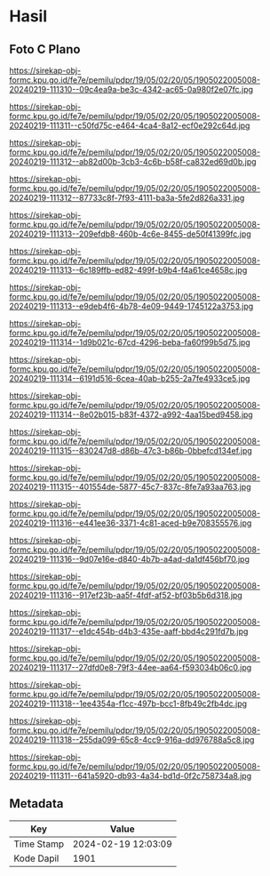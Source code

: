 # Hasil

## Foto C Plano

https://sirekap-obj-formc.kpu.go.id/fe7e/pemilu/pdpr/19/05/02/20/05/1905022005008-20240219-111310--09c4ea9a-be3c-4342-ac65-0a980f2e07fc.jpg

https://sirekap-obj-formc.kpu.go.id/fe7e/pemilu/pdpr/19/05/02/20/05/1905022005008-20240219-111311--c50fd75c-e464-4ca4-8a12-ecf0e292c64d.jpg

https://sirekap-obj-formc.kpu.go.id/fe7e/pemilu/pdpr/19/05/02/20/05/1905022005008-20240219-111312--ab82d00b-3cb3-4c6b-b58f-ca832ed69d0b.jpg

https://sirekap-obj-formc.kpu.go.id/fe7e/pemilu/pdpr/19/05/02/20/05/1905022005008-20240219-111312--87733c8f-7f93-4111-ba3a-5fe2d826a331.jpg

https://sirekap-obj-formc.kpu.go.id/fe7e/pemilu/pdpr/19/05/02/20/05/1905022005008-20240219-111313--209efdb8-460b-4c6e-8455-de50f41399fc.jpg

https://sirekap-obj-formc.kpu.go.id/fe7e/pemilu/pdpr/19/05/02/20/05/1905022005008-20240219-111313--6c189ffb-ed82-499f-b9b4-f4a61ce4658c.jpg

https://sirekap-obj-formc.kpu.go.id/fe7e/pemilu/pdpr/19/05/02/20/05/1905022005008-20240219-111313--e9deb4f6-4b78-4e09-9449-1745122a3753.jpg

https://sirekap-obj-formc.kpu.go.id/fe7e/pemilu/pdpr/19/05/02/20/05/1905022005008-20240219-111314--1d9b021c-67cd-4296-beba-fa60f99b5d75.jpg

https://sirekap-obj-formc.kpu.go.id/fe7e/pemilu/pdpr/19/05/02/20/05/1905022005008-20240219-111314--6191d516-6cea-40ab-b255-2a7fe4933ce5.jpg

https://sirekap-obj-formc.kpu.go.id/fe7e/pemilu/pdpr/19/05/02/20/05/1905022005008-20240219-111314--8e02b015-b83f-4372-a992-4aa15bed9458.jpg

https://sirekap-obj-formc.kpu.go.id/fe7e/pemilu/pdpr/19/05/02/20/05/1905022005008-20240219-111315--830247d8-d86b-47c3-b86b-0bbefcd134ef.jpg

https://sirekap-obj-formc.kpu.go.id/fe7e/pemilu/pdpr/19/05/02/20/05/1905022005008-20240219-111315--401554de-5877-45c7-837c-8fe7a93aa763.jpg

https://sirekap-obj-formc.kpu.go.id/fe7e/pemilu/pdpr/19/05/02/20/05/1905022005008-20240219-111316--e441ee36-3371-4c81-aced-b9e708355576.jpg

https://sirekap-obj-formc.kpu.go.id/fe7e/pemilu/pdpr/19/05/02/20/05/1905022005008-20240219-111316--9d07e16e-d840-4b7b-a4ad-da1df456bf70.jpg

https://sirekap-obj-formc.kpu.go.id/fe7e/pemilu/pdpr/19/05/02/20/05/1905022005008-20240219-111316--917ef23b-aa5f-4fdf-af52-bf03b5b6d318.jpg

https://sirekap-obj-formc.kpu.go.id/fe7e/pemilu/pdpr/19/05/02/20/05/1905022005008-20240219-111317--e1dc454b-d4b3-435e-aaff-bbd4c291fd7b.jpg

https://sirekap-obj-formc.kpu.go.id/fe7e/pemilu/pdpr/19/05/02/20/05/1905022005008-20240219-111317--27dfd0e8-79f3-44ee-aa64-f593034b06c0.jpg

https://sirekap-obj-formc.kpu.go.id/fe7e/pemilu/pdpr/19/05/02/20/05/1905022005008-20240219-111318--1ee4354a-f1cc-497b-bcc1-8fb49c2fb4dc.jpg

https://sirekap-obj-formc.kpu.go.id/fe7e/pemilu/pdpr/19/05/02/20/05/1905022005008-20240219-111318--255da099-65c8-4cc9-916a-dd976788a5c8.jpg

https://sirekap-obj-formc.kpu.go.id/fe7e/pemilu/pdpr/19/05/02/20/05/1905022005008-20240219-111311--641a5920-db93-4a34-bd1d-0f2c758734a8.jpg


## Metadata

| Key        | Value               |
| ---------- | ------------------- |
| Time Stamp | 2024-02-19 12:03:09 |
| Kode Dapil | 1901                |



